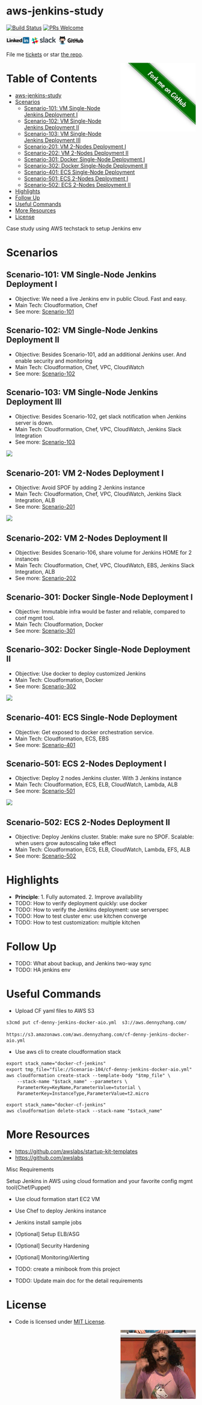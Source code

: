 # aws-jenkins-study

[![Build Status](https://travis-ci.org/DennyZhang/aws-jenkins-study.svg?branch=master)](https://travis-ci.org/DennyZhang/aws-jenkins-study) [![PRs Welcome](https://img.shields.io/badge/PRs-welcome-brightgreen.svg)](http://makeapullrequest.com)

[![LinkedIn](https://raw.githubusercontent.com/USDevOps/mywechat-slack-group/master/images/linkedin.png)](https://www.linkedin.com/in/dennyzhang001) [![Slack](https://raw.githubusercontent.com/USDevOps/mywechat-slack-group/master/images/slack.png)](https://www.dennyzhang.com/slack) [![Github](https://raw.githubusercontent.com/USDevOps/mywechat-slack-group/master/images/github.png)](https://github.com/DennyZhang)

File me [tickets](https://github.com/DennyZhang/aws-jenkins-study/issues) or star [the repo](https://github.com/DennyZhang/aws-jenkins-study).

<a href="https://github.com/DennyZhang?tab=followers"><img align="right" width="200" height="183" src="https://raw.githubusercontent.com/USDevOps/mywechat-slack-group/master/images/fork_github.png" /></a>

Table of Contents
=================

   * [aws-jenkins-study](#aws-jenkins-study)
   * [Scenarios](#scenarios)
      * [Scenario-101: VM Single-Node Jenkins Deployment I](#scenario-101-vm-single-node-jenkins-deployment-i)
      * [Scenario-102: VM Single-Node Jenkins Deployment II](#scenario-102-vm-single-node-jenkins-deployment-ii)
      * [Scenario-103: VM Single-Node Jenkins Deployment III](#scenario-103-vm-single-node-jenkins-deployment-iii)
      * [Scenario-201: VM 2-Nodes Deployment I](#scenario-201-vm-2-nodes-deployment-i)
      * [Scenario-202: VM 2-Nodes Deployment II](#scenario-202-vm-2-nodes-deployment-ii)
      * [Scenario-301: Docker Single-Node Deployment I](#scenario-301-docker-single-node-deployment-i)
      * [Scenario-302: Docker Single-Node Deployment II](#scenario-302-docker-single-node-deployment-ii)
      * [Scenario-401: ECS Single-Node Deployment](#scenario-401-ecs-single-node-deployment)
      * [Scenario-501: ECS 2-Nodes Deployment I](#scenario-501-ecs-2-nodes-deployment-i)
      * [Scenario-502: ECS 2-Nodes Deployment II](#scenario-502-ecs-2-nodes-deployment-ii)
   * [Highlights](#highlights)
   * [Follow Up](#follow-up)
   * [Useful Commands](#useful-commands)
   * [More Resources](#more-resources)
   * [License](#license)

Case study using AWS techstack to setup Jenkins env

# Scenarios

## Scenario-101: VM Single-Node Jenkins Deployment I
- Objective: We need a live Jenkins env in public Cloud. Fast and easy.
- Main Tech: Cloudformation, Chef
- See more: [Scenario-101](./Scenario-101)

## Scenario-102: VM Single-Node Jenkins Deployment II
- Objective: Besides Scenario-101, add an additional Jenkins user. And enable security and monitoring
- Main Tech: Cloudformation, Chef, VPC, CloudWatch
- See more: [Scenario-102](./Scenario-102)

## Scenario-103: VM Single-Node Jenkins Deployment III
- Objective: Besides Scenario-102, get slack notification when Jenkins server is down.
- Main Tech: Cloudformation, Chef, VPC, CloudWatch, Jenkins Slack Integration
- See more: [Scenario-103](./Scenario-103)

![](https://raw.githubusercontent.com/DennyZhang/aws-jenkins-study/master/misc/jenkins_vm_aio.png)

## Scenario-201: VM 2-Nodes Deployment I
- Objective: Avoid SPOF by adding 2 Jenkins instance
- Main Tech: Cloudformation, Chef, VPC, CloudWatch, Jenkins Slack Integration, ALB
- See more: [Scenario-201](./Scenario-201)

![](https://raw.githubusercontent.com/DennyZhang/aws-jenkins-study/master/misc/jenkins_vm_2nodes.png)

## Scenario-202: VM 2-Nodes Deployment II
- Objective: Besides Scenario-106, share volume for Jenkins HOME for 2 instances
- Main Tech: Cloudformation, Chef, VPC, CloudWatch, EBS, Jenkins Slack Integration, ALB
- See more: [Scenario-202](./Scenario-202)

## Scenario-301: Docker Single-Node Deployment I
- Objective: Immutable infra would be faster and reliable, compared to conf mgmt tool.
- Main Tech: Cloudformation, Docker
- See more: [Scenario-301](./Scenario-301)

## Scenario-302: Docker Single-Node Deployment II
- Objective: Use docker to deploy customized Jenkins
- Main Tech: Cloudformation, Docker
- See more: [Scenario-302](./Scenario-302)

![](https://raw.githubusercontent.com/DennyZhang/aws-jenkins-study/master/misc/jenkins_docker_aio.png)

## Scenario-401: ECS Single-Node Deployment
- Objective: Get exposed to docker orchestration service.
- Main Tech: Cloudformation, ECS, EBS
- See more: [Scenario-401](./Scenario-401)

## Scenario-501: ECS 2-Nodes Deployment I
- Objective: Deploy 2 nodes Jenkins cluster. With 3 Jenkins instance
- Main Tech: Cloudformation, ECS, ELB, CloudWatch, Lambda, ALB
- See more: [Scenario-501](./Scenario-501)

![](https://raw.githubusercontent.com/DennyZhang/aws-jenkins-study/master/misc/jenkins_docker_2nodes.png)

## Scenario-502: ECS 2-Nodes Deployment II
- Objective: Deploy Jenkins cluster. Stable: make sure no SPOF. Scalable: when users grow autoscaling take effect
- Main Tech: Cloudformation, ECS, ELB, CloudWatch, Lambda, EFS, ALB
- See more: [Scenario-502](./Scenario-502)

# Highlights
- **Principle**: 1. Fully automated. 2. Improve availability
- TODO: How to verify deployment quickly: use docker
- TODO: How to verify the Jenkins deployment: use serverspec
- TODO: How to test cluster env: use kitchen converge
- TODO: How to test customization: multiple kitchen

# Follow Up
- TODO: What about backup, and Jenkins two-way sync
- TODO: HA jenkins env

# Useful Commands
- Upload CF yaml files to AWS S3

```
s3cmd put cf-denny-jenkins-docker-aio.yml  s3://aws.dennyzhang.com/

https://s3.amazonaws.com/aws.dennyzhang.com/cf-denny-jenkins-docker-aio.yml
```
- Use aws cli to create cloudformation stack

```
export stack_name="docker-cf-jenkins"
export tmp_file="file://Scenario-104/cf-denny-jenkins-docker-aio.yml"
aws cloudformation create-stack --template-body "$tmp_file" \
    --stack-name "$stack_name" --parameters \
    ParameterKey=KeyName,ParameterValue=tutorial \
    ParameterKey=InstanceType,ParameterValue=t2.micro
```

```
export stack_name="docker-cf-jenkins"
aws cloudformation delete-stack --stack-name "$stack_name"
```

# More Resources
- https://github.com/awslabs/startup-kit-templates
- https://github.com/awslabs

Misc Requirements

Setup Jenkins in AWS using cloud formation and your favorite config mgmt tool(Chef/Puppet)
- Use cloud formation start EC2 VM
- Use Chef to deploy Jenkins instance
- Jenkins install sample jobs
- [Optional] Setup ELB/ASG
- [Optional] Security Hardening
- [Optional] Monitoring/Alerting

- TODO: create a minibook from this project
- TODO: Update main doc for the detail requirements

# License
- Code is licensed under [MIT License](https://www.dennyzhang.com/wp-content/mit_license.txt).

<img align="right" width="200" height="183" src="https://raw.githubusercontent.com/USDevOps/mywechat-slack-group/master/images/magic.gif">
